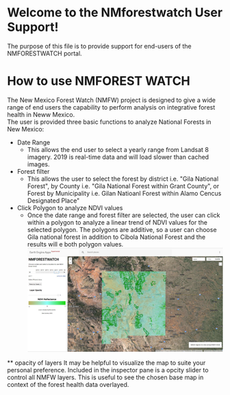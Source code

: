 # Welcome to the NMforestwatch User Support!

The purpose of this file is to provide support for end-users of the NMFORESTWATCH portal.  

# How to use NMFOREST WATCH

The New Mexico Forest Watch (NMFW) project is designed to give a wide range of end users the capability to perform analysis on integrative forest health in Neww Mexico.  
The user is provided three basic functions to analyze National Forests in New Mexico:
* Date Range
  * This allows the end user to select a yearly range from Landsat 8 imagery.  2019 is real-time data and will load slower than cached images. 
* Forest filter
  * This allows the user to select the forest by district i.e. "Gila National Forest",  by County i.e. "Gila National Forest within Grant County", or Forest by Municipality i.e. Gilan Natioanl Forest within Alamo Cencus Designated Place"
* Click Polygon to analyze NDVI values
  * Once the date range and forest filter are selected, the user can click within a polygon to analyze a linear trend of NDVI values for the selected polygon.  The polygons are additive, so a user can choose Gila national forest in addition to Cibola National Forest and the results will e both polygon values. 
  ![NMFW_View](images/NMFW_overallview.jpg)

 ** opacity of layers
It may be helpful to visualize the map to suite your personal preference.  Included in the inspector pane is a opcity slider to control all NMFW layers.  This is useful to see the chosen base map in context of the forest health data overlayed.   
